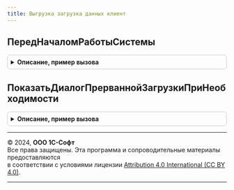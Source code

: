 ```yaml
---
title: Выгрузка загрузка данных клиент
---
```



## ПередНачаломРаботыСистемы
<details style="margin: 1em 0; padding: 0.5em; border: 1px solid #ccc; border-radius: 6px;">

<summary style="font-weight: bold; cursor: pointer;">Описание, пример вызова</summary>

```bsl

Процедура ПередНачаломРаботыСистемы(Параметры) Экспорт
```

Пример вызова
```bsl
ВыгрузкаЗагрузкаДанныхКлиент.ПередНачаломРаботыСистемы(Параметры) 
```
</details>

## ПоказатьДиалогПрерваннойЗагрузкиПриНеобходимости
<details style="margin: 1em 0; padding: 0.5em; border: 1px solid #ccc; border-radius: 6px;">

<summary style="font-weight: bold; cursor: pointer;">Описание, пример вызова</summary>

```bsl

Процедура ПоказатьДиалогПрерваннойЗагрузкиПриНеобходимости() Экспорт
```

Пример вызова
```bsl
ВыгрузкаЗагрузкаДанныхКлиент.ПоказатьДиалогПрерваннойЗагрузкиПриНеобходимости() 
```
</details>

---

© 2024, **ООО 1С-Софт**  
Все права защищены. Эта программа и сопроводительные материалы предоставляются  
в соответствии с условиями лицензии [Attribution 4.0 International (CC BY 4.0)](https://creativecommons.org/licenses/by/4.0/legalcode).

---
